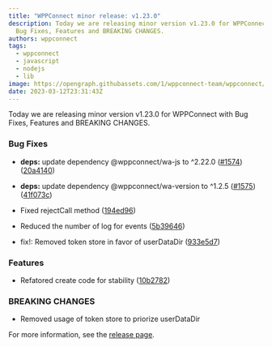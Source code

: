 ```yaml
---
title: "WPPConnect minor release: v1.23.0"
description: Today we are releasing minor version v1.23.0 for WPPConnect with
  Bug Fixes, Features and BREAKING CHANGES.
authors: wppconnect
tags:
  - wppconnect
  - javascript
  - nodejs
  - lib
image: https://opengraph.githubassets.com/1/wppconnect-team/wppconnect/releases/tag/v1.23.0
date: 2023-03-12T23:31:43Z
---
```


Today we are releasing minor version v1.23.0 for WPPConnect with Bug Fixes, Features and BREAKING CHANGES.

<!--truncate-->

### Bug Fixes

* **deps:** update dependency @wppconnect/wa-js to ^2.22.0 ([#1574](https://github.com/wppconnect-team/wppconnect/issues/1574)) ([20a4140](https://github.com/wppconnect-team/wppconnect/commit/20a4140237f3140d79d3268ff2c7f8c90bd00645))
* **deps:** update dependency @wppconnect/wa-version to ^1.2.5 ([#1575](https://github.com/wppconnect-team/wppconnect/issues/1575)) ([41f073c](https://github.com/wppconnect-team/wppconnect/commit/41f073cd950f6855dd9d72e871750d6270089044))
* Fixed rejectCall method ([194ed96](https://github.com/wppconnect-team/wppconnect/commit/194ed968c8b2aa808c51489feedb3439e04afbae))
* Reduced the number of log for events ([5b39646](https://github.com/wppconnect-team/wppconnect/commit/5b396467c594396741f61495da1c23bac19c8c94))


* fix!: Removed token store in favor of userDataDir ([933e5d7](https://github.com/wppconnect-team/wppconnect/commit/933e5d71eb4242d8901ff83769340b40cb1d9fca))


### Features

* Refatored create code for stability ([10b2782](https://github.com/wppconnect-team/wppconnect/commit/10b27823c266201aef4723dff268a9694ca6aae7))


### BREAKING CHANGES

* Removed usage of token store to priorize userDataDir

For more information, see the [release page](https://github.com/wppconnect-team/wppconnect/releases/tag/v1.23.0).
